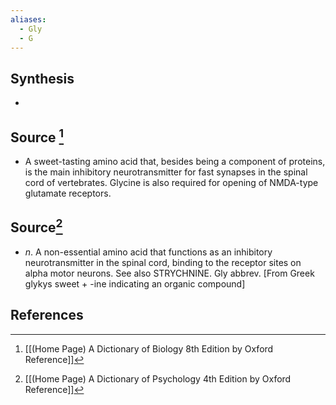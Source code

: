 ```yaml
---
aliases:
  - Gly
  - G
---
```

## Synthesis
- 
## Source [^1]
- A sweet-tasting amino acid that, besides being a component of proteins, is the main inhibitory neurotransmitter for fast synapses in the spinal cord of vertebrates. Glycine is also required for opening of NMDA-type glutamate receptors.
## Source[^2]
- $n$. A non-essential amino acid that functions as an inhibitory neurotransmitter in the spinal cord, binding to the receptor sites on alpha motor neurons. See also STRYCHNINE. Gly abbrev. \[From Greek glykys sweet + -ine indicating an organic compound]
## References

[^1]: [[(Home Page) A Dictionary of Biology 8th Edition by Oxford Reference]]
[^2]: [[(Home Page) A Dictionary of Psychology 4th Edition by Oxford Reference]]